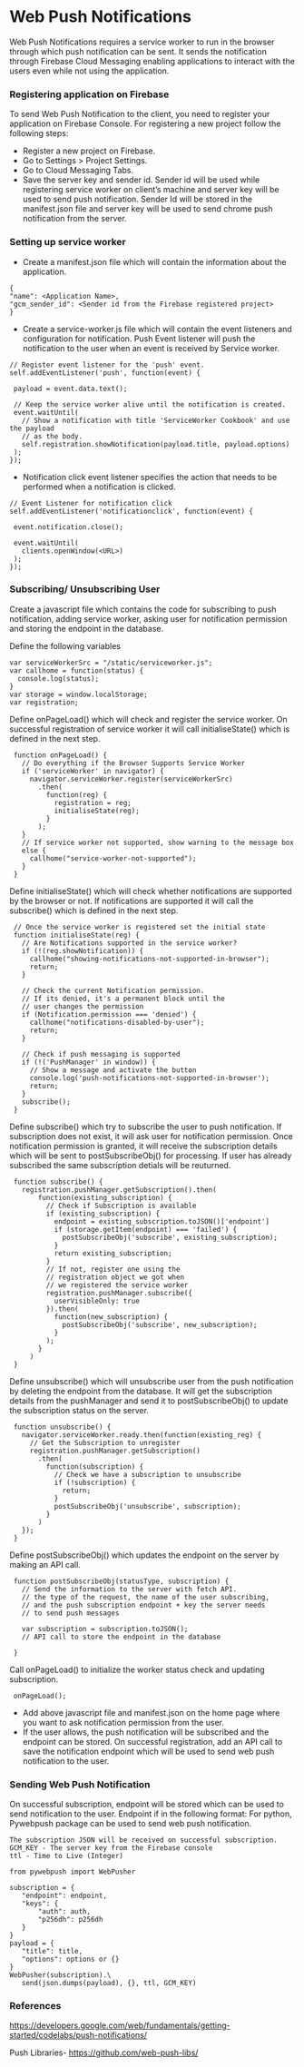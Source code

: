 # Web Push Notifications


Web Push Notifications requires a service worker to run in the browser through which push notification can be sent. It sends the notification through Firebase Cloud Messaging enabling applications to interact with the users even while not using the application.

 ### Registering application on Firebase
 To send Web Push Notification to the client, you need to register your application on Firebase Console. For registering a new project follow the following steps:
- Register a new project on Firebase.
- Go to Settings > Project Settings.
- Go to Cloud Messaging Tabs.
- Save the server key and sender id. Sender id will be used while registering service worker on client’s machine and server key will be used to send push notification. Sender Id will be stored in the manifest.json file and server key will be used to send chrome push notification from the server.

### Setting up service worker
- Create a manifest.json file which will contain the information about the application.
 ```
{
"name": <Application Name>,
"gcm_sender_id": <Sender id from the Firebase registered project>
}
```
 - Create a service-worker.js file which will contain the event listeners and configuration for notification. 
Push Event listener will push the notification to the user when an event is received by Service worker. 		

```
// Register event listener for the 'push' event.
self.addEventListener('push', function(event) {

 payload = event.data.text();

 // Keep the service worker alive until the notification is created.
 event.waitUntil(
   // Show a notification with title 'ServiceWorker Cookbook' and use the payload
   // as the body.
   self.registration.showNotification(payload.title, payload.options)
 );
});
```
- Notification click event listener specifies the action that needs to be performed when a notification is clicked. 

```
// Event Listener for notification click
self.addEventListener('notificationclick', function(event) {

 event.notification.close();

 event.waitUntil(
   clients.openWindow(<URL>)
 );
});

```


### Subscribing/ Unsubscribing User

Create a javascript file which contains the code for subscribing to push notification, adding service worker, asking user for notification permission and storing the endpoint in the database. 

Define the following variables
```
var serviceWorkerSrc = "/static/serviceworker.js";
var callhome = function(status) {
  console.log(status);
}
var storage = window.localStorage;
var registration;
```


Define onPageLoad() which will check and register the service worker. On successful registration of service worker it will call initialiseState() which is defined in the next step.

```
 function onPageLoad() {
   // Do everything if the Browser Supports Service Worker
   if ('serviceWorker' in navigator) {
     navigator.serviceWorker.register(serviceWorkerSrc)
       .then(
         function(reg) {
           registration = reg;
           initialiseState(reg);
         }
       );
   }
   // If service worker not supported, show warning to the message box
   else {
     callhome("service-worker-not-supported");
   }
 }
```

Define initialiseState() which will check whether notifications are supported by the browser or not. If notifications are supported it will call the subscribe() which is defined in the next step.

```
 // Once the service worker is registered set the initial state
 function initialiseState(reg) {
   // Are Notifications supported in the service worker?
   if (!(reg.showNotification)) {
     callhome("showing-notifications-not-supported-in-browser");
     return;
   }

   // Check the current Notification permission.
   // If its denied, it's a permanent block until the
   // user changes the permission
   if (Notification.permission === 'denied') {
     callhome("notifications-disabled-by-user");
     return;
   }

   // Check if push messaging is supported
   if (!('PushManager' in window)) {
     // Show a message and activate the button
     console.log('push-notifications-not-supported-in-browser');
     return;
   }
   subscribe();
 }
```
Define subscribe() which try to subscribe the user to push notification. If subscription does not exist, it will ask user for notification permission. Once notification permission is granted, it will receive the subscription details which will be sent to postSubscribeObj() for processing. If user has already subscribed the same subscription detials will be reuturned.

```
 function subscribe() {
   registration.pushManager.getSubscription().then(
       function(existing_subscription) {
         // Check if Subscription is available
         if (existing_subscription) {
           endpoint = existing_subscription.toJSON()['endpoint']
           if (storage.getItem(endpoint) === 'failed') {
             postSubscribeObj('subscribe', existing_subscription);
           }
           return existing_subscription;
         }
         // If not, register one using the
         // registration object we got when
         // we registered the service worker
         registration.pushManager.subscribe({
           userVisibleOnly: true
         }).then(
           function(new_subscription) {
             postSubscribeObj('subscribe', new_subscription);
           }
         );
       }
     )
 }
```

Define unsubscribe() which will unsubscribe user from the push notification by deleting the endpoint from the database. It will get the subscription details from the pushManager and send it to postSubscribeObj() to update the subscription status on the server.
```
 function unsubscribe() {
   navigator.serviceWorker.ready.then(function(existing_reg) {
     // Get the Subscription to unregister
     registration.pushManager.getSubscription()
       .then(
         function(subscription) {
           // Check we have a subscription to unsubscribe
           if (!subscription) {
             return;
           }
           postSubscribeObj('unsubscribe', subscription);
         }
       )
   });
 }
```
Define postSubscribeObj() which updates the endpoint on the server by making an API call. 
```
 function postSubscribeObj(statusType, subscription) {
   // Send the information to the server with fetch API.
   // the type of the request, the name of the user subscribing,
   // and the push subscription endpoint + key the server needs
   // to send push messages

   var subscription = subscription.toJSON();
   // API call to store the endpoint in the database
  
 }
```
Call onPageLoad() to initialize the worker status check and updating subscription.
```
 onPageLoad();
```


- Add above javascript file and manifest.json on the home page where you want to ask notification permission from the user.
- If the user allows, the push notification will be subscribed and the endpoint can be stored. On successful registration, add an API call to save the notification endpoint which will be used to send web push notification to the user.
### Sending Web Push Notification
On successful subscription, endpoint will be stored which can be used to send notification to the user. Endpoint if in the following format:
For python, Pywebpush package can be used to send web push notification.
	
    The subscription JSON will be received on successful subscription.
    GCM_KEY - The server key from the Firebase console
    ttl - Time to Live (Integer)

```
from pywebpush import WebPusher

subscription = {
   "endpoint": endpoint,
   "keys": {
       "auth": auth,
       "p256dh": p256dh
   }
}
payload = {
   "title": title,
   "options": options or {}
}
WebPusher(subscription).\
   send(json.dumps(payload), {}, ttl, GCM_KEY)
```



### References
https://developers.google.com/web/fundamentals/getting-started/codelabs/push-notifications/

Push Libraries- https://github.com/web-push-libs/


